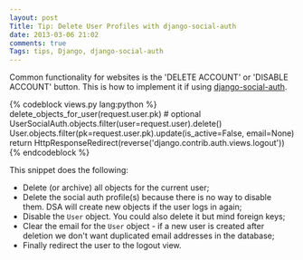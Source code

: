 ```yaml
---
layout: post
Title: Tip: Delete User Profiles with django-social-auth
date: 2013-03-06 21:02
comments: true
Tags: tips, Django, django-social-auth
---
```


Common functionality for websites is the 'DELETE ACCOUNT' or 'DISABLE ACCOUNT'
button. This is how to implement it if using 
[django-social-auth](https://github.com/omab/django-social-auth).

{% codeblock views.py lang:python %}
delete_objects_for_user(request.user.pk) # optional
UserSocialAuth.objects.filter(user=request.user).delete()
User.objects.filter(pk=request.user.pk).update(is_active=False, email=None)
return HttpResponseRedirect(reverse('django.contrib.auth.views.logout'))
{% endcodeblock %}

This snippet does the following:

* Delete (or archive) all objects for the current user;
* Delete the social auth profile(s) because there is no way to disable them.
DSA will create new objects if the user logs in again;
* Disable the `User` object. You could also delete it but mind foreign keys;
* Clear the email for the `User` object - if a new user is created after deletion
we don't want duplicated email addresses in the database;
* Finally redirect the user to the logout view.


